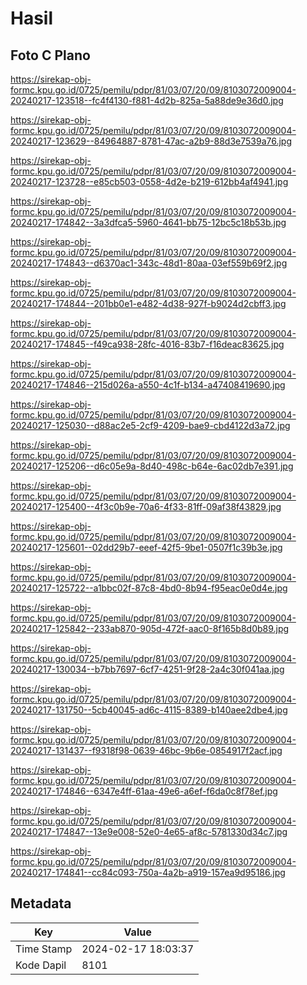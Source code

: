 # Hasil

## Foto C Plano

https://sirekap-obj-formc.kpu.go.id/0725/pemilu/pdpr/81/03/07/20/09/8103072009004-20240217-123518--fc4f4130-f881-4d2b-825a-5a88de9e36d0.jpg

https://sirekap-obj-formc.kpu.go.id/0725/pemilu/pdpr/81/03/07/20/09/8103072009004-20240217-123629--84964887-8781-47ac-a2b9-88d3e7539a76.jpg

https://sirekap-obj-formc.kpu.go.id/0725/pemilu/pdpr/81/03/07/20/09/8103072009004-20240217-123728--e85cb503-0558-4d2e-b219-612bb4af4941.jpg

https://sirekap-obj-formc.kpu.go.id/0725/pemilu/pdpr/81/03/07/20/09/8103072009004-20240217-174842--3a3dfca5-5960-4641-bb75-12bc5c18b53b.jpg

https://sirekap-obj-formc.kpu.go.id/0725/pemilu/pdpr/81/03/07/20/09/8103072009004-20240217-174843--d6370ac1-343c-48d1-80aa-03ef559b69f2.jpg

https://sirekap-obj-formc.kpu.go.id/0725/pemilu/pdpr/81/03/07/20/09/8103072009004-20240217-174844--201bb0e1-e482-4d38-927f-b9024d2cbff3.jpg

https://sirekap-obj-formc.kpu.go.id/0725/pemilu/pdpr/81/03/07/20/09/8103072009004-20240217-174845--f49ca938-28fc-4016-83b7-f16deac83625.jpg

https://sirekap-obj-formc.kpu.go.id/0725/pemilu/pdpr/81/03/07/20/09/8103072009004-20240217-174846--215d026a-a550-4c1f-b134-a47408419690.jpg

https://sirekap-obj-formc.kpu.go.id/0725/pemilu/pdpr/81/03/07/20/09/8103072009004-20240217-125030--d88ac2e5-2cf9-4209-bae9-cbd4122d3a72.jpg

https://sirekap-obj-formc.kpu.go.id/0725/pemilu/pdpr/81/03/07/20/09/8103072009004-20240217-125206--d6c05e9a-8d40-498c-b64e-6ac02db7e391.jpg

https://sirekap-obj-formc.kpu.go.id/0725/pemilu/pdpr/81/03/07/20/09/8103072009004-20240217-125400--4f3c0b9e-70a6-4f33-81ff-09af38f43829.jpg

https://sirekap-obj-formc.kpu.go.id/0725/pemilu/pdpr/81/03/07/20/09/8103072009004-20240217-125601--02dd29b7-eeef-42f5-9be1-0507f1c39b3e.jpg

https://sirekap-obj-formc.kpu.go.id/0725/pemilu/pdpr/81/03/07/20/09/8103072009004-20240217-125722--a1bbc02f-87c8-4bd0-8b94-f95eac0e0d4e.jpg

https://sirekap-obj-formc.kpu.go.id/0725/pemilu/pdpr/81/03/07/20/09/8103072009004-20240217-125842--233ab870-905d-472f-aac0-8f165b8d0b89.jpg

https://sirekap-obj-formc.kpu.go.id/0725/pemilu/pdpr/81/03/07/20/09/8103072009004-20240217-130034--b7bb7697-6cf7-4251-9f28-2a4c30f041aa.jpg

https://sirekap-obj-formc.kpu.go.id/0725/pemilu/pdpr/81/03/07/20/09/8103072009004-20240217-131750--5cb40045-ad6c-4115-8389-b140aee2dbe4.jpg

https://sirekap-obj-formc.kpu.go.id/0725/pemilu/pdpr/81/03/07/20/09/8103072009004-20240217-131437--f9318f98-0639-46bc-9b6e-0854917f2acf.jpg

https://sirekap-obj-formc.kpu.go.id/0725/pemilu/pdpr/81/03/07/20/09/8103072009004-20240217-174846--6347e4ff-61aa-49e6-a6ef-f6da0c8f78ef.jpg

https://sirekap-obj-formc.kpu.go.id/0725/pemilu/pdpr/81/03/07/20/09/8103072009004-20240217-174847--13e9e008-52e0-4e65-af8c-5781330d34c7.jpg

https://sirekap-obj-formc.kpu.go.id/0725/pemilu/pdpr/81/03/07/20/09/8103072009004-20240217-174841--cc84c093-750a-4a2b-a919-157ea9d95186.jpg


## Metadata

| Key        | Value               |
| ---------- | ------------------- |
| Time Stamp | 2024-02-17 18:03:37 |
| Kode Dapil | 8101                |



